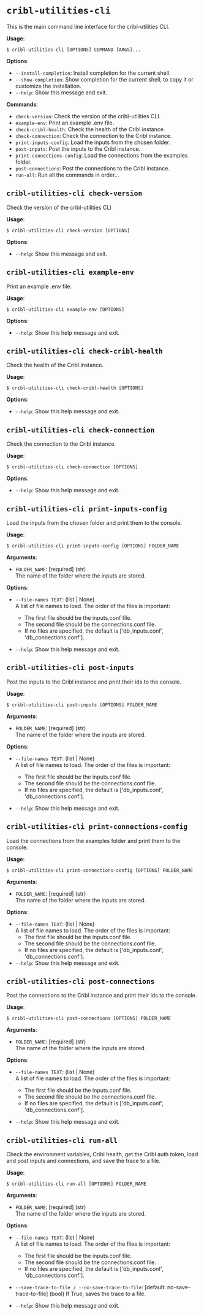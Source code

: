 # `cribl-utilities-cli`

This is the main command line interface for the cribl-utilities CLI.

**Usage**:

```console
$ cribl-utilities-cli [OPTIONS] COMMAND [ARGS]...
```

**Options**:

* `--install-completion`: Install completion for the current shell.
* `--show-completion`: Show completion for the current shell, to copy it or customize the installation.
* `--help`: Show this message and exit.

**Commands**:

* `check-version`: Check the version of the cribl-utilities CLI.
* `example-env`: Print an example .env file.
* `check-cribl-health`: Check the health of the Cribl instance.
* `check-connection`: Check the connection to the Cribl instance.
* `print-inputs-config`: Load the inputs from the chosen folder.
* `post-inputs`: Post the inputs to the Cribl instance.
* `print-connections-config`: Load the connections from the examples folder.
* `post-connections`: Post the connections to the Cribl instance.
* `run-all`: Run all the commands in order...

## `cribl-utilities-cli check-version`

Check the version of the cribl-utilities CLI

**Usage**:

```console
$ cribl-utilities-cli check-version [OPTIONS]
```

**Options**:

* `--help`: Show this message and exit.

## `cribl-utilities-cli example-env`

Print an example .env file.

**Usage**:

```console
$ cribl-utilities-cli example-env [OPTIONS]
```

**Options**:

* `--help`: Show this help message and exit.

## `cribl-utilities-cli check-cribl-health`

Check the health of the Cribl instance.

**Usage**:

```console
$ cribl-utilities-cli check-cribl-health [OPTIONS]
```

**Options**:

* `--help`: Show this help message and exit.

## `cribl-utilities-cli check-connection`

Check the connection to the Cribl instance.

**Usage**:

```console
$ cribl-utilities-cli check-connection [OPTIONS]
```

**Options**:

* `--help`: Show this help message and exit.

## `cribl-utilities-cli print-inputs-config`

Load the inputs from the chosen folder and print them to the console.

**Usage**:

```console
$ cribl-utilities-cli print-inputs-config [OPTIONS] FOLDER_NAME
```

**Arguments**:

* `FOLDER_NAME`: [required] (str)  
   The name of the folder where the inputs are stored.

**Options**:

* `--file-names TEXT`: (list | None)  
    A list of file names to load. The order of the files is important:  
    * The first file should be the inputs.conf file.  
    * The second file should be the connections.conf file.  
    * If no files are specified, the default is ['db_inputs.conf', 'db_connections.conf'].  
  
* `--help`: Show this help message and exit.  

## `cribl-utilities-cli post-inputs`

Post the inputs to the Cribl instance and print their ids to the console.  

**Usage**:

```console
$ cribl-utilities-cli post-inputs [OPTIONS] FOLDER_NAME
```

**Arguments**:

* `FOLDER_NAME`: [required] (str)  
   The name of the folder where the inputs are stored.

**Options**:

* `--file-names TEXT`: (list | None)  
    A list of file names to load. The order of the files is important:  
    * The first file should be the inputs.conf file.  
    * The second file should be the connections.conf file.  
    * If no files are specified, the default is ['db_inputs.conf', 'db_connections.conf'].  
  
* `--help`: Show this help message and exit.

## `cribl-utilities-cli print-connections-config`

Load the connections from the examples folder and print them to the console.

**Usage**:

```console
$ cribl-utilities-cli print-connections-config [OPTIONS] FOLDER_NAME
```

**Arguments**:

* `FOLDER_NAME`: [required] (str)  
   The name of the folder where the inputs are stored.

**Options**:

* `--file-names TEXT`: (list | None)  
    A list of file names to load. The order of the files is important:  
    * The first file should be the inputs.conf file.  
    * The second file should be the connections.conf file.  
    * If no files are specified, the default is ['db_inputs.conf', 'db_connections.conf'].  
* `--help`: 
  Show this help message and exit.

## `cribl-utilities-cli post-connections`

Post the connections to the Cribl instance and print their ids to the console.

**Usage**:

```console
$ cribl-utilities-cli post-connections [OPTIONS] FOLDER_NAME
```

**Arguments**:

* `FOLDER_NAME`: [required] (str)  
   The name of the folder where the inputs are stored.

**Options**:

* `--file-names TEXT`: (list | None)  
    A list of file names to load. The order of the files is important:  
    * The first file should be the inputs.conf file.  
    * The second file should be the connections.conf file.  
    * If no files are specified, the default is ['db_inputs.conf', 'db_connections.conf'].  
  
* `--help`: Show this help message and exit.

## `cribl-utilities-cli run-all`

Check the environment variables, Cribl health, get the Cribl auth token, load and post inputs and connections, and save the trace to a file.  

**Usage**:

```console
$ cribl-utilities-cli run-all [OPTIONS] FOLDER_NAME
```

**Arguments**:

* `FOLDER_NAME`: [required] (str)  
   The name of the folder where the inputs are stored.

**Options**:

* `--file-names TEXT`: (list | None)  
    A list of file names to load. The order of the files is important:  
    * The first file should be the inputs.conf file.  
    * The second file should be the connections.conf file.  
    * If no files are specified, the default is ['db_inputs.conf', 'db_connections.conf'].  
  
* `--save-trace-to-file / --no-save-trace-to-file`: [default: no-save-trace-to-file] (bool)
    If True, saves the trace to a file.

* `--help`: Show this help message and exit.
